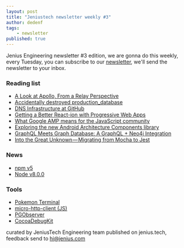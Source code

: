 ```yaml
---
layout: post
title: "Jeniustech newsletter weekly #3"
author: dedenf
tags:
    - newsletter
published: true
---
```


Jenius Engineering newsletter #3 edition, we are gonna do this weekly, every Tuesday, you can subscribe to our [newsletter](/newsletter), we'll send the newsletter to your inbox.


<!--break-->

### Reading list
- [A Look at Apollo, From a Relay Perspective](https://open.nytimes.com/a-look-at-apollo-from-a-relay-perspective-d89cf76c263c)
- [Accidentally destroyed production_database](https://np.reddit.com/r/cscareerquestions/comments/6ez8ag/accidentally_destroyed_production_database_on/)
- [DNS Infrastructure at GitHub](https://githubengineering.com/dns-infrastructure-at-github/)
- [Getting a Better React-ion with Progressive Web Apps](http://cloudinary.com/blog/getting_a_better_react_ion_with_progressive_web_apps)
- [What Google AMP means for the JavaScript community](https://molily.de/amp/)
- [Exploring the new Android Architecture Components library](https://medium.com/exploring-android/exploring-the-new-android-architecture-components-c33b15d89c23)
- [GraphQL Meets Graph Database: A GraphQL + Neo4j Integration](https://neo4j.com/blog/graphql-neo4j-graph-database-integration/)
- [Into the Great Unknown — Migrating from Mocha to Jest](https://ebaytech.berlin/into-the-great-unknown-migrating-from-mocha-to-jest-3baced083c7e)

### News
- [npm v5](http://blog.npmjs.org/post/161081169345/v500)
- [Node v8.0.0](https://nodejs.org/en/blog/release/v8.0.0/)


### Tools
- [Pokemon Terminal](https://github.com/LazoCoder/Pokemon-Terminal)
- [micro-http-client (JS)](https://github.com/remerge/micro-http-client)
- [PGObserver](http://zalando.github.io/PGObserver/)  
- [CocoaDebugKit](https://github.com/Patrick-Kladek/CocoaDebugKit)


curated by JeniusTech Engineering team published on jenius.tech,   
feedback send to hi@jenius.com